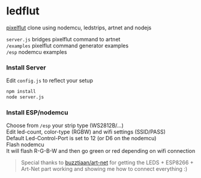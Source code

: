 # ledflut
[pixelflut](https://github.com/defnull/pixelflut) clone using nodemcu, ledstrips, artnet and nodejs

`server.js` bridges pixelflut command to artnet  
`/examples` pixelflut command generator examples  
`/esp` nodemcu examples  

### Install Server
Edit `config.js` to reflect your setup
````bash
npm install
node server.js
````

### Install ESP/nodemcu
Choose from `/esp` your strip type (WS2812B/...)  
Edit led-count, color-type (RGBW) and wifi settings (SSID/PASS)  
Default Led-Control-Port is set to 12 (or D6 on the nodemcu)  
Flash nodemcu  
It will flash R-G-B-W and then go green or red depending on wifi connection  

> Special thanks to [buzztiaan/art-net](https://github.com/buzztiaan/art-net) for getting the LEDS + ESP8266 + Art-Net part working and showing me how to connect everything :)
